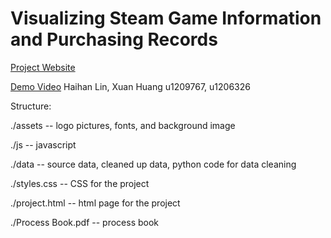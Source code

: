 # Visualizing Steam Game Information and Purchasing Records

[Project Website](https://htmlpreview.github.io/?https://github.com/xuanhuang1/vis-project/blob/master/project.html)

[Demo Video](https://www.youtube.com/watch?v=jkn7B7dQ4z4&feature=youtu.be)
Haihan Lin, Xuan Huang
u1209767, u1206326

Structure: 

./assets -- logo pictures, fonts, and background image

./js -- javascript

./data -- source data, cleaned up data, python code for data cleaning

./styles.css -- CSS for the project

./project.html -- html page for the project

./Process Book.pdf -- process book
